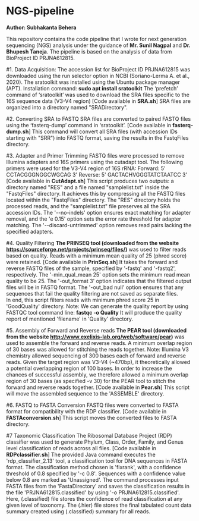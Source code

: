 # NGS-pipeline
**Author: Subhakanta Behera**

This repository contains the code pipeline that I wrote for next generation sequencing (NGS) analysis under the guidance of **Mr. Sunil Nagpal** and **Dr. Bhupesh Taneja**. 
The pipeline is based on the analysis of data from BioProject ID PRJNA612815.

#1. Data Acquisition:
The accession list for BioProject ID PRJNA612815 was downloaded using the run selector option in NCBI (Soriano-Lerma A. et al., 2020).
The sratoolkit was installed using the Ubuntu package manager (APT).
Installation command:
**sudo apt install sratoolkit**
The ‘prefetch’ command of ‘sratoolkit’ was used to download the SRA files specific to the 16S sequence data (V3-V4 region) [Code available in **SRA.sh**]
SRA files are organized into a directory named "SRADirectory".

#2. Converting SRA to FASTQ
SRA files are converted to paired FASTQ files using the ‘fasterq-dump’ command in ‘sratoolkit’.
[Code available in **fasterq-dump.sh**]
This command will convert all SRA files (with accession IDs starting with "SRR") into FASTQ format, saving the results in the FastqFiles directory.

#3. Adapter and Primer Trimming
FASTQ files were processed to remove Illumina adapters and 16S primers using the cutadapt tool. The following primers were used for the V3-V4 region of 16S rRNA:
Forward: 5' CCTACGGGNGGCWGCAG 3'
Reverse: 5' GACTACHVGGGTATCTAATCC 3'
[Code available in **CutAdapt.sh**]
This script produces two outputs: a directory named "RES" and a file named "samplelist.txt" inside the "FastqFiles" directory. It achieves this by compressing all the FASTQ files located within the "FastqFiles" directory.
The "RES" directory holds the processed reads, and the "samplelist.txt" file preserves all the
SRA accession IDs.
The '--no-indels' option ensures exact matching for adapter removal, and the 'e 0.15' option sets the error rate threshold for adapter matching. The '--discard-untrimmed' option removes read pairs lacking the specified adapters.

#4. Quality Filtering
**The PRINSEQ tool (downloaded from the website https://sourceforge.net/projects/prinseq/files/)** was used to filter reads based on quality. Reads with a minimum mean quality of 25 (phred score) were retained.
[Code available in **PrinSeq.sh**]
It takes the forward and reverse FASTQ files of the sample, specified by '-fastq' and '-fastq2', respectively. The '-min_qual_mean 25' option sets the minimum read mean quality to be 25. The '-out_format 3' option indicates that the filtered output files will be in FASTQ format. The '-out_bad null' option ensures that any sequences that fail the quality filtering are not saved as separate files.  
In end, this script filters reads with minimum phred score 25 in 'GoodQuality' directory.
Note: 
We can generate the quality report by using FASTQC tool command line:
**fastqc <filename> -o Quality**
It will produce the quality report of mentioned 'filename' in 'Quality' directory.

#5. Assembly of Forward and Reverse reads
**The PEAR tool (downloaded from the website http://www.exelixis-lab.org/web/software/pear)** was used to assemble the forward and reverse reads. A minimum overlap region of 30 bases was allowed for stitching the reads together.
Note: Illumina V3 chemistry allowed sequencing of 300 bases each of forward and reverse reads. Given the target region was V3-V4 (~470bp), it theoretically allowed a potential overlapping region of 100 bases. In order to increase the chances of successful assembly, we therefore allowed a minimum overlap region of 30 bases (as specified -v 30) for the PEAR tool to stitch the forward and reverse reads together.
[Code available in **Pear.sh**] 
This script will move the assembled sequence to the 'ASSEMBLE' directory.

#6. FASTQ to FASTA Conversion
FASTQ files were converted to FASTA format for compatibility with the RDP classifier.
[Code available in **FASTAconversion.sh**]
This script moves the converted files to FASTA directory.

#7 Taxonomic Classification
The Ribosomal Database Project (RDP) classifier was used to generate Phylum, Class, Order, Family, and Genus level classification of reads across all files.
[Code available in **RDPclassifier.sh**]
The provided Java command executes the 'rdp_classifier_2.13' tool, a classification tool for DNA sequences in FASTA format. The classification method chosen is 'fixrank', with a confidence threshold of 0.8 specified by '-c 0.8'. Sequences with a confidence value below 0.8 are marked as 'Unassigned'. The command processes input FASTA files from the 'FastaDirectory' and saves the classification results in the file 'PRJNA612815.classified' by using '-o PRJNA612815.classified'. Here, (.classified) file stores the confidence of read classification at any given level of taxonomy. The (.hier) file stores the final tabulated count data summary created using (.classified) summary for all reads.



